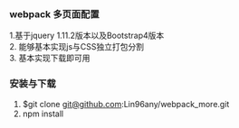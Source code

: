 ### webpack 多页面配置   
1.基于jquery 1.11.2版本以及Bootstrap4版本  
2. 能够基本实现js与CSS独立打包分割  
3. 基本实现下载即可用

### 安装与下载
1. $git clone git@github.com:Lin96any/webpack_more.git
2. npm install